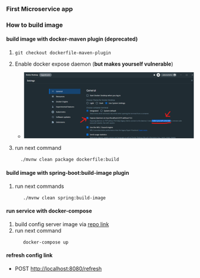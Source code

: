 ### First Microservice app

### How to build image 

#### build image with docker-maven plugin (**deprecated**)

1. `git checkout dockerfile-maven-plugin`
2. Enable docker expose daemon (**but makes yourself vulnerable**)
   -  ![Enable docker expose daemon](README_image/enable_docker_expose_daemon.png)

3. run next command
    ```shell
      ./mvnw clean package dockerfile:build
    ```


#### build image with spring-boot:build-image plugin

1. run next commands
   ```shell
      ./mvnw clean spring:build-image
   ```


#### run service with docker-compose

1. build config server image via [repo link](https://github.com/zakaria-shahen/firstspringconfigurationserver)
2. run next command
   ```shell
      docker-compose up
   ```
  
#### refresh config link

- POST [http://localhost:8080/refresh](http://localhost:8080/refresh)